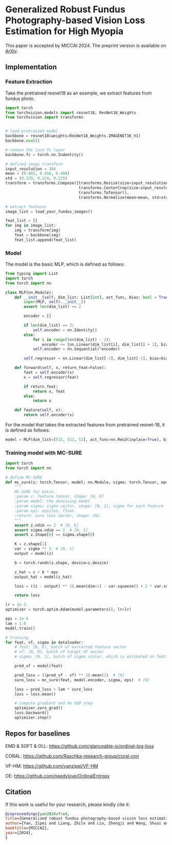 # Generalized Robust Fundus Photography-based Vision Loss Estimation for High Myopia
This paper is accepted by MICCAI 2024. The preprint version is available on [ArXiv](https://arxiv.org/abs/2407.03699).

## Implementation

### Feature Extraction
Take the pretrained resnet18 as an example, we extract features from fundus photo.
```python
import torch
from torchvision.models import resnet18, ResNet18_Weights
from torchvision import transforms


# load pretrained model
backbone = resnet18(weights=ResNet18_Weights.IMAGENET1K_V1)
backbone.eval()

# remove the last fc layer
backbone.fc = torch.nn.Indentity()

# defined image transform
input_resolution = 384
mean = (0.485, 0.456, 0.406)
std = (0.229, 0.224, 0.225)
transform = transforms.Compose([transforms.Resize(size=input_resolution),
                                transforms.CenterCrop(size=input_resolution),
                                transforms.ToTensor(),
                                transforms.Normalize(mean=mean, std=std)])

# extract features
image_list = load_your_fundus_images()

feat_list = []
for img in image_list:
    img = transform(img)
    feat = backbone(img)
    feat_list.append(feat_list)
```


### Model
The model is the basic MLP, which is defined as follows:
```python
from typing import List
import torch
from torch import nn

class MLP(nn.Module):
    def __init__(self, dim_list: List[int], act_func, bias: bool = True):
        super(MLP, self).__init__()
        assert len(dim_list) >= 2

        encoder = []

        if len(dim_list) == 2:
            self.encoder = nn.Identity()
        else:
            for i in range(len(dim_list) - 2):
                encoder += [nn.Linear(dim_list[i], dim_list[i + 1], bias=bias), act_func]
            self.encoder = nn.Sequential(*encoder)

        self.regressor = nn.Linear(dim_list[-2], dim_list[-1], bias=bias)

    def forward(self, x, return_feat=False):
        feat = self.encoder(x)
        x = self.regressor(feat)

        if return_feat:
            return x, feat
        else:
            return x

    def feature(self, x):
        return self.encoder(x)
```
For the model that takes the extracted features from pretrained resnet-18, it is defined as follows:
```python
model = MLP(dim_list=[512, 512, 52], act_func=nn.ReLU(inplace=True), bias=True)
```

### Training model with MC-SURE
```python
import torch
from torch import nn

# define MC-SURE
def mc_sure(z: torch.Tensor, model: nn.Module, sigma: torch.Tensor, eps: float):
    """
    MC-SURE for batch.
    :param z: feature tensor, shape: [N, K]
    :param model: the denoising model
    :param sigma: sigma vector, shape: [N, 1], sigma for each feature
    :param eps: epsilon, float.
    :return: sure loss vector, shape: [N].
    """
    assert z.ndim == 2  # [N, K]
    assert sigma.ndim == 2  # [N, 1]
    assert z.shape[0] == sigma.shape[0]

    K = z.shape[1]
    var = sigma ** 2  # [N, 1]
    output = model(z)

    b = torch.randn(z.shape, device=z.device)

    z_hat = z + b * eps
    output_hat = model(z_hat)

    loss = ((z - output) ** 2).mean(dim=1) - var.squeeze() + 2 * var.squeeze() * (b * (output_hat - output)).sum(dim=1) / (K * eps)  # [N]

    return loss

lr = 1e-3
optimizer = torch.optim.Adam(model.parameters(), lr=lr)

eps = 1e-5
lam = 1.0
model.train()

# training
for feat, vf, sigma in dataloader:
    # feat: [N, K], batch of extracted feature vector
    # vf: [N, M], batch of target VF vector
    # sigma: [N, 1], batch of sigma scalar, which is estimated on feat.

    pred_vf = model(feat)

    pred_loss = ((pred_vf - vf) ** 2).mean(1)  # [N]
    sure_loss = mc_sure(feat, model.encoder, sigma, eps)  # [N]

    loss = pred_loss + lam * sure_loss
    loss = loss.mean()

    # compute gradient and do SGD step
    optimizer.zero_grad()
    loss.backward()
    optimizer.step()
```

## Repos for baselines

EMD & SOFT & OLL: https://github.com/glanceable-io/ordinal-log-loss

CORAL: https://github.com/Raschka-research-group/coral-cnn


VF-HM: https://github.com/yanzipei/VF-HM

OE: https://github.com/needylove/OrdinalEntropy


## Citation
If this work is useful for your research, please kindly cite it:
```bibtex
@inproceedings{yan2024vfred,
title={Generalized robust fundus photography-based vision loss estimation for high myopia},
author={Yan, Zipei and Liang, Zhile and Liu, Zhengji and Wang, Shuai and Chun, Rachel and Li, Jizhou and Kee, Chea-su and Liang, Dong},
booktitle={MICCAI},
year={2024},
}
```
